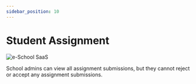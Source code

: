 ```yaml
---
sidebar_position: 10
---
```


# Student Assignment

![e-School SaaS](../static/images/schooladmin/student-assignment-submission.png)

School admins can view all assignment submissions, but they cannot reject or accept any assignment submissions. 